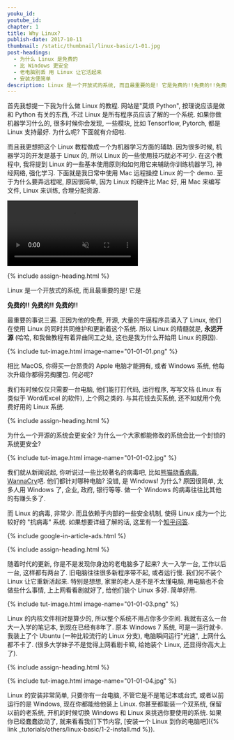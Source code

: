 ```yaml
---
youku_id:
youtube_id:
chapter: 1
title: Why Linux?
publish-date: 2017-10-11
thumbnail: /static/thumbnail/linux-basic/1-01.jpg
post-headings:
  - 为什么 Linux 是免费的
  - 比 Windows 更安全
  - 老电脑别丢 用 Linux 让它活起来
  - 安装方便简单
description: Linux 是一个开放式的系统, 而且最重要的是! 它是免费的!!免费的!!免费的!!最重要的事说三遍. 正因为他的免费, 开源, 大量的牛逼程序员涌入了 Linux, 他们在使用 Linux 的同时共同维护和更新着这个系统.
---
```


首先我想提一下我为什么做 Linux 的教程. 网站是"莫烦 Python", 按理说应该是做和 Python 有关的东西, 不过 Linux 是所有程序员应该了解的一个系统.
如果你做机器学习什么的, 很多时候你会发现, 一些模块, 比如 Tensorflow, Pytorch, 都是 Linux 支持最好. 为什么呢? 下面就有介绍啦.

而且我更想把这个 Linux 教程做成一个为机器学习方面的辅助. 因为很多时候, 机器学习的开发是基于 Linux 的, 所以 Linux 的一些使用技巧就必不可少.
在这个教程中, 我将提到 Linux 的一些基本使用原则和如何用它来辅助你训练机器学习, 神经网络, 强化学习. 下面就是我日常中使用 Mac 远程操控 Linux 的一个 demo.
至于为什么要弄远程呢, 原因很简单, 因为 Linux 的硬件比 Mac 好, 用 Mac 来编写文件, Linux 来训练, 合理分配资源.

<video class="tut-content-video" controls loop autoplay muted>
  <source src="/static/results/linux-basic/04-01-01.mp4" type="video/mp4">
  Your browser does not support HTML5 video.
</video>



{% include assign-heading.html %}

Linux 是一个开放式的系统, 而且最重要的是! 它是

**免费的!!**
**免费的!!**
**免费的!!**

最重要的事说三遍. 正因为他的免费, 开源, 大量的牛逼程序员涌入了 Linux, 他们在使用 Linux 的同时共同维护和更新着这个系统.
所以 Linux 的精髓就是, **永远开源** (哈哈, 和我做教程有着异曲同工之处, 这也是我为什么开始用 Linux 的原因).

{% include tut-image.html image-name="01-01-01.png" %}


相比 MacOS, 你得买一台昂贵的 Apple 电脑才能拥有, 或者 Windows 系统, 他每次升级你都得另掏腰包. 何必呢?

我们有时候仅仅只需要一台电脑, 他们能打打代码, 运行程序, 写写文档 (Linux 有类似于 Word/Excel 的软件), 上个网之类的. 与其花钱去买系统,
还不如就用个免费好用的 Linux 系统.





{% include assign-heading.html %}

为什么一个开源的系统会更安全? 为什么一个大家都能修改的系统会比一个封锁的系统更安全?

{% include tut-image.html image-name="01-01-02.jpg" %}

我们就从新闻说起, 你听说过一些比较著名的病毒吧, 比如[熊猫烧香病毒](https://baike.baidu.com/item/%E7%86%8A%E7%8C%AB%E7%83%A7%E9%A6%99), [WannaCry](https://baike.baidu.com/item/WannaCry/20797421?fromtitle=%E5%8B%92%E7%B4%A2%E7%97%85%E6%AF%92&fromid=16623990)吧.
他们都针对哪种电脑? 没错, 是 Windows! 为什么? 原因很简单, 太多人用 Windows 了, 企业, 政府, 银行等等. 做一个 Windows 的病毒往往比其他的有赚头多了.

而 Linux 的病毒, 非常少. 而且依赖于内部的一些安全机制, 使得 Linux 成为一个比较好的 "抗病毒" 系统. 如果想要详细了解的话, 这里有一个[知乎问答](https://www.zhihu.com/question/20656827).




{% include google-in-article-ads.html %}



{% include assign-heading.html %}

随着时代的更新, 你是不是发现你身边的老电脑多了起来? 大一入学一台, 工作以后一台, 这样都有两台了. 旧电脑往往很多新程序带不起, 或者运行慢.
我们何不装个 Linux 让它重新活起来. 特别是想想, 家里的老人是不是不太懂电脑, 用电脑也不会做些什么事情, 上上网看看剧就好了, 给他们装个 Linux 多好. 简单好用.

{% include tut-image.html image-name="01-01-03.png" %}

Linux 的内核文件相对是算少的, 所以整个系统不用占你多少空间. 我就有这么一台大一入学的笔记本, 到现在已经有8年了. 原本 Windows 7 系统, 可是一运行就卡.
我装上了个 Ubuntu (一种比较流行的 Linux 分支), 电脑瞬间运行"光速", 上网什么都不卡了. (很多大学妹子不是觉得上网看剧卡嘛, 给她装个 Linux, 还显得你高大上了).



{% include assign-heading.html %}

{% include tut-image.html image-name="01-01-04.jpg" %}

Linux 的安装非常简单, 只要你有一台电脑, 不管它是不是笔记本或台式, 或者以前运行的是 Windows, 现在你都能给他装上 Linux.
你甚至都能装一个双系统, 保留以前的老系统, 开机的时候切换 Windows 和 Linux 来挑选你要使用的系统.
如果你已经蠢蠢欲动了, 就来看看我们下节内容, [安装一个 Linux 到你的电脑吧]({% link _tutorials/others/linux-basic/1-2-install.md %}).